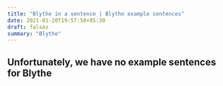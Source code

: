 ```yaml
---
title: "Blythe in a sentence | Blythe example sentences"
date: 2021-01-20T19:57:50+05:30
draft: falses
summary: "Blythe"
---
```

## Unfortunately, we have no example sentences for Blythe                 

